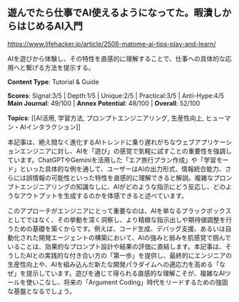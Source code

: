 ## 遊んでたら仕事でAI使えるようになってた。暇潰しからはじめるAI入門

https://www.lifehacker.jp/article/2508-matome-ai-tips-play-and-learn/

AIを遊びから体験し、その特性を直感的に理解することで、仕事への具体的な応用へと繋げる方法を提示する。

**Content Type**: Tutorial & Guide

**Scores**: Signal:3/5 | Depth:1/5 | Unique:2/5 | Practical:3/5 | Anti-Hype:4/5
**Main Journal**: 49/100 | **Annex Potential**: 48/100 | **Overall**: 52/100

**Topics**: [[AI活用, 学習方法, プロンプトエンジニアリング, 生産性向上, ヒューマン・AIインタラクション]]

本記事は、絶え間なく進化するAIトレンドに乗り遅れがちなウェブアプリケーションエンジニアに対し、AIを「遊び」の感覚で気軽に試すことの重要性を強調しています。ChatGPTやGeminiを活用した「エア旅行プラン作成」や「学習モード」といった具体的な例を通して、ユーザーはAIの出力形式、情報統合能力、さらには誤情報の可能性といった特性を直感的に理解できると解説。複雑なプロンプトエンジニアリングの知識なしに、AIがどのような指示にどう反応し、どのようなアウトプットを生成するのかを体感できると述べています。

このアプローチがエンジニアにとって重要なのは、AIを単なるブラックボックスとしてではなく、その挙動を深く洞察し、より精緻な指示出しや期待値調整を行うための基礎を築くからです。例えば、コード生成、デバッグ支援、あるいは自動化された開発エージェントの構築において、AIの強みと弱みを肌感覚で掴んでいることは、効果的なプロンプト設計や結果の評価に直結します。本記事は、そうしたAIとの実践的な付き合い方の「第一歩」を提供し、最終的にエンジニアの生産性向上や、AIを組み込んだ新たな開発パラダイムへの適応力を高める「なぜ」を提示しています。遊びを通じて得られる直感的な理解こそが、複雑なAIツールを使いこなし、将来の「Argument Coding」時代をリードするための強固な基盤となるでしょう。